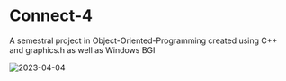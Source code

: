 # Connect-4
A semestral project in Object-Oriented-Programming created using C++ and graphics.h as well as Windows BGI

![2023-04-04](https://user-images.githubusercontent.com/129788714/229600490-bbbce313-5cf6-4ac2-901b-d9a98493188d.png)
